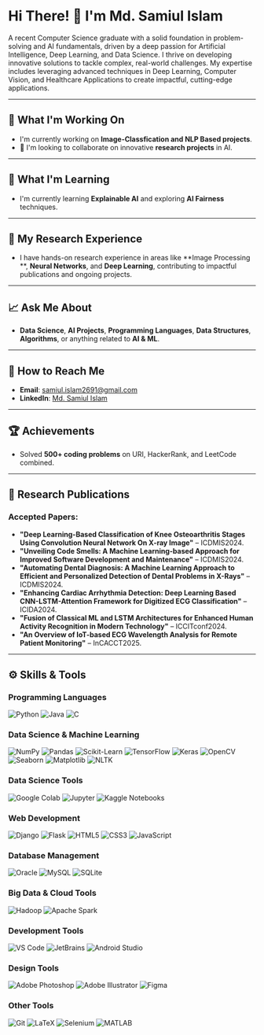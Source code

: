# Hi There! 👋 I'm Md. Samiul Islam

A recent Computer Science graduate with a solid foundation in problem-solving and AI fundamentals, driven by a deep passion for Artificial Intelligence, Deep Learning, and Data Science. I thrive on developing innovative solutions to tackle complex, real-world challenges. My expertise includes leveraging advanced techniques in Deep Learning, Computer Vision, and Healthcare Applications to create impactful, cutting-edge applications.

---

## 🔧 What I'm Working On

- I'm currently working on **Image-Classfication and NLP Based projects**.
- 💖 I'm looking to collaborate on innovative **research projects** in AI.

---

## 🌱 What I'm Learning

- I'm currently learning **Explainable AI** and exploring **AI Fairness** techniques.

---

## 🔧 My Research Experience

- I have hands-on research experience in areas like **Image Processing **, **Neural Networks**, and **Deep Learning**, contributing to impactful publications and ongoing projects.

---

## 📈 Ask Me About

- **Data Science**, **AI Projects**, **Programming Languages**, **Data Structures**, **Algorithms**, or anything related to **AI & ML**.

---

## 💌 How to Reach Me

- **Email**: [samiul.islam2691@gmail.com](mailto:samiul.islam2691@gmail.com)
- **LinkedIn**: [Md. Samiul Islam]([https://linkedin.com/in/fahim-ahamed](https://www.linkedin.com/in/md-samiul-islam-a774a2205/))

---

## 🏆 Achievements

- Solved **500+ coding problems** on URI, HackerRank, and LeetCode combined.

---

## 🔄 Research Publications

### Accepted Papers:
- **"Deep Learning-Based Classification of Knee Osteoarthritis Stages Using Convolution Neural Network On X-ray Image"** – ICDMIS2024.
- **"Unveiling Code Smells: A Machine Learning-based Approach for Improved Software Development and Maintenance"** – ICDMIS2024.
- **"Automating Dental Diagnosis: A Machine Learning Approach to Efficient and Personalized Detection of Dental Problems in X-Rays"** – ICDMIS2024.
- **"Enhancing Cardiac Arrhythmia Detection: Deep Learning Based CNN-LSTM-Attention Framework for Digitized ECG Classification"** – ICIDA2024.
- **"Fusion of Classical ML and LSTM Architectures for Enhanced Human Activity Recognition in Modern Technology"** – ICCITconf2024.
- **"An Overview of IoT-based ECG Wavelength Analysis for Remote Patient Monitoring"** – InCACCT2025.

---

## ⚙️ Skills & Tools

### Programming Languages
![Python](https://img.shields.io/badge/-Python-blue) ![Java](https://img.shields.io/badge/-Java-red) ![C](https://img.shields.io/badge/-C-blue)

### Data Science & Machine Learning
![NumPy](https://img.shields.io/badge/-NumPy-blue) ![Pandas](https://img.shields.io/badge/-Pandas-green) ![Scikit-Learn](https://img.shields.io/badge/-Scikit--Learn-orange) ![TensorFlow](https://img.shields.io/badge/-TensorFlow-orange) ![Keras](https://img.shields.io/badge/-Keras-red) ![OpenCV](https://img.shields.io/badge/-OpenCV-blue) ![Seaborn](https://img.shields.io/badge/-Seaborn-cyan) ![Matplotlib](https://img.shields.io/badge/-Matplotlib-yellow) ![NLTK](https://img.shields.io/badge/-NLTK-green)

### Data Science Tools
![Google Colab](https://img.shields.io/badge/-Google%20Colab-orange) ![Jupyter](https://img.shields.io/badge/-Jupyter-red) ![Kaggle Notebooks](https://img.shields.io/badge/-Kaggle%20Notebooks-blue)

### Web Development
![Django](https://img.shields.io/badge/-Django-green) ![Flask](https://img.shields.io/badge/-Flask-black) ![HTML5](https://img.shields.io/badge/-HTML5-orange) ![CSS3](https://img.shields.io/badge/-CSS3-blue) ![JavaScript](https://img.shields.io/badge/-JavaScript-yellow)

### Database Management
![Oracle](https://img.shields.io/badge/-Oracle-red) ![MySQL](https://img.shields.io/badge/-MySQL-blue) ![SQLite](https://img.shields.io/badge/-SQLite-lightgrey)

### Big Data & Cloud Tools
![Hadoop](https://img.shields.io/badge/-Hadoop-blue) ![Apache Spark](https://img.shields.io/badge/-Apache%20Spark-orange)

### Development Tools
![VS Code](https://img.shields.io/badge/-VS%20Code-blue) ![JetBrains](https://img.shields.io/badge/-JetBrains-black) ![Android Studio](https://img.shields.io/badge/-Android%20Studio-green)

### Design Tools
![Adobe Photoshop](https://img.shields.io/badge/-Adobe%20Photoshop-blue) ![Adobe Illustrator](https://img.shields.io/badge/-Adobe%20Illustrator-orange) ![Figma](https://img.shields.io/badge/-Figma-black)

### Other Tools
![Git](https://img.shields.io/badge/-Git-orange) ![LaTeX](https://img.shields.io/badge/-LaTeX-green) ![Selenium](https://img.shields.io/badge/-Selenium-blue) ![MATLAB](https://img.shields.io/badge/-MATLAB-red)
